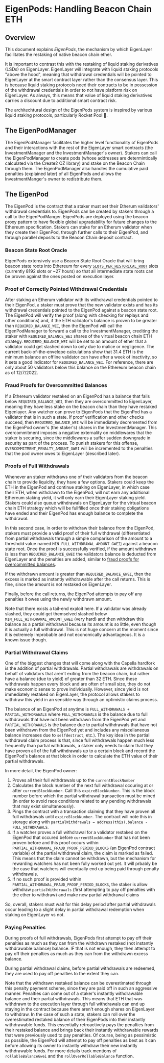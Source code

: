 
# EigenPods: Handling Beacon Chain ETH

## Overview

This document explains *EigenPods*, the mechanism by which EigenLayer facilitates the restaking of native beacon chain ether.

It is important to contrast this with the restaking of liquid staking derivatives (LSDs) on EigenLayer. EigenLayer will integrate with liquid staking protocols "above the hood", meaning that withdrawal credentials will be pointed to EigenLayer at the smart contract layer rather than the consensus layer. This is because liquid staking protocols need their contracts to be in possession of the withdrawal credentials in order to not have platform risk on EigenLayer. As always, this means that value of liquid staking derivatives carries a discount due to additional smart contract risk.

The architechtural design of the EigenPods system is inspired by various liquid staking protocols, particularly Rocket Pool 🚀.

## The EigenPodManager

The EigenPodManager facilitates the higher level functionality of EigenPods and their interactions with the rest of the EigenLayer smart contracts (the InvestmentManager and the InvestmentManager's owner). Stakers can call the EigenPodManager to create pods (whose addresses are determintically calculated via the Create2 OZ library) and stake on the Beacon Chain through them. The EigenPodManager also handles the cumulative paid penalties (explained later) of all EigenPods and allows the InvestmentManger's owner to redistribute them. 

## The EigenPod

The EigenPod is the contract that a staker must set their Etherum validators' withdrawal credentials to. EigenPods can be created by stakers through a call to the EigenPodManger. EigenPods are deployed using the beacon proxy pattern to have flexible global upgradability for future changes to the Ethereum specification. Stakers can stake for an Etherum validator when they create their EigenPod, through further calls to their EigenPod, and through parallel deposits to the Beacon Chain deposit contract.

### Beacon State Root Oracle

EigenPods extensively use a Beacon State Root Oracle that will bring beacon state roots into Ethereum for every [`SLOTS_PER_HISTORICAL_ROOT`](https://github.com/ethereum/consensus-specs/blob/dev/specs/phase0/beacon-chain.md#time-parameters) slots (currently 8192 slots or ~27 hours) so that all intermediate state roots can be proven against the ones posted on execution layer.

### Proof of Correctly Pointed Withdrawal Credentials

After staking an Etherum validator with its withdrawal credentials pointed to their EigenPod, a staker must prove that the new validator exists and has its withdrawal credentials pointed to the EigenPod against a beacon state root. The EigenPod will verify the proof (along with checking for replays and other conditions) and, if the ETH validator's balance is proven to be greater than `REQUIRED_BALANCE_WEI`, then the EigenPod will call the EigenPodManager to forward a call to the InvestmentManager, crediting the staker with `REQUIRED_BALANCE_WEI` shares of the virtual beacon chain ETH strategy. `REQUIRED_BALANCE_WEI` will be set to an amount of ether that a validator could get slashed down to only due to malice or negligence. The current back-of-the-envelope calculations show that 31.4 ETH is the minimum balance an offline validator can have after a week of inactivity, so it sets a good indicator for `REQUIRED_BALANCE_WEI`. For reference, there are only about 50 validators below this balance on the Ethereum beacon chain as of 12/7/2022.

### Fraud Proofs for Overcommitted Balances

If a Ethereum validator restaked on an EigenPod has a balance that falls below `REQUIRED_BALANCE_WEI`, then they are overcommitted to EigenLayer, meaning they have less stake on the beacon chain than they have restaked Eigenlayer. Any watcher can prove to EigenPods that the EigenPod has a validator that is in such a state. If proof verification and other checks succeed, then `REQUIRED_BALANCE_WEI` will be immediately decremented from the EigenPod owner's (the staker's) shares in the InvestmentManager. This overcommitment imposes a negative externality on middlewares that the staker is securing, since the middlewares a suffer sudden downgrade in security as part of the process. To punish stakers for this offense, `OVERCOMMITMENT_PENALTY_AMOUNT_GWEI` will be incremented to the penalties that the pod owner owes to EigenLayer (described later).

### Proofs of Full Withdrawals

Whenever an staker withdraws one of their validators from the beacon chain to provide liquidity, they have a few options. Stakers could keep the ETH in the EigenPod and continue staking on EigenLayer, in which case their ETH, when withdrawn to the EigenPod, will not earn any additional Ethereum staking yield, it will only earn their EigenLayer staking yield. Stakers could also queue withdrawals on EigenLayer for the virtual beacon chain ETH strategy which will be fullfilled once their staking obligations have ended and their EigenPod has enough balance to complete the withdrawal.

In this second case, in order to withdraw their balance from the EigenPod, stakers must provide a valid proof of their full withdrawal (differentiated from partial withdrawals through a simple comparison of the amount to a threshold value named `MIN_FULL_WITHDRAWAL_AMOUNT_GWEI`) against a beacon state root. Once the proof is successfully verified, if the amount withdrawn is less than `REQUIRED_BALANCE_GWEI` the validators balance is deducted from EigenLayer and the penalties are added, similar to [fraud proofs for overcommitted balances](https://github.com/Layr-Labs/eignlayr-contracts/edit/update-eigenpod-withdrawals/docs/EigenPods.md#fraud-proofs-for-overcommitted-balances). 

If the withdrawn amount is greater than `REQUIRED_BALANCE_GWEI`, then the excess is marked as instantly withdrawable after the call returns. This is fine, since the amount is not restaked on EigenLayer.

Finally, before the call returns, the EigenPod attempts to pay off any penalties it owes using the newly withdrawn amount.

Note that there exists a tail-end exploit here. If a validator was already slashed, they could get themselved slashed below `MIN_FULL_WITHDRAWAL_AMOUNT_GWEI` (very hard) and then withdraw this balance as a partial withdrawal because its amount is so little, even though it is actually a full withdrawal. This is not huge concern at the moment since it is extremely improbable and not economically advantageous. It is a known issue though.

### Partial Withdrawal Claims

One of the biggest changes that will come along with the Capella hardfork is the addition of partial withdrawals. Partial withdrawals are withdrawals on behalf of validators that aren't exiting from the beacon chain, but rather have a balance (due to yield) of greater than 32 ETH. Since these withdrawals happen every block and are often of small size, they do not make economic sense to prove individually. However, since yield is not immediately restaked on EigenLayer, the protocol allows stakers to withdraw this yield in an sensible way through an optimistic claims process. 

The balance of an EigenPod at anytime is `FULL_WITHDRAWALS + PARTIAL_WITHDRAWALS` where `FULL_WITHDRAWALS` is the balance due to full withdrawals that have not been withdrawn from the EigenPod yet and `PARTIAL_WITHDRAWALS`  is the balance due to partial withdrawals that have not been withdrawn from the EigenPod yet and includes any miscellaneous balance increases due to `selfdestruct`, etc.). The key idea in the partial withdrawal claim process is that, since full withdrawals happen much less frequently than partial withdrawals, a staker only needs to claim that they have proven all of the full withdrawals up to a certain block and record the EigenPod's balance at that block in order to calculate the ETH value of their partial withdrawals. 

In more detail, the EigenPod owner:
1. Proves all their full withdrawals up to the `currentBlockNumber`
2. Calculates the block number of the next full withdrawal occuring at or after `currentBlockNumber`. Call this `expireBlockNumber`.  This is the block number before which the partial withdrawal transaction must be mined (in order to avoid race conditions related to any pending withdrawals that may exist simultaneously).
3. Pings the contract with a transaction claiming that they have proven all full withdrawals until `expireBlockNumber`. The contract will note this in storage along with `partialWithdrawals = address(this).balance - FULL_WITHDRAWALS`.
4. If a watcher proves a full withdrawal for a validator restaked on the EigenPod that occured before `currentBlockNumber` that has not been proven before and this proof occurs within `PARTIAL_WITHDRAWAL_FRAUD_PROOF_PERIOD_BLOCKS` (an EigenPod contract variable) of the partial withdrawal claim, the claim is marked as failed. This means that the claim cannot be withdrawn, but the mechanism for rewarding watchers has not been fully worked out yet. It will prbably be the case that watchers will eventually end up being paid through penalty withdrawals.
5. If no such proof is provided within `PARTIAL_WITHDRAWAL_FRAUD_PROOF_PERIOD_BLOCKS`, the staker is allow withdraw `partialWithdrawals` (first attempting to pay off penalties with the ether to withdraw) and make new partial withdrawal claims

So, overall, stakers must wait for this delay period after partial withdrawals occur leading to a slight delay in partial withdrawal redemption when staking on EigenLayer vs not.

### Paying Penalties

During proofs of full withdrawals, EigenPods first attempt to pay off their penalties as much as they can from the withdrawn restaked (not instantly withdrawable balance) balance. IF that is not enough, they then attempt to pay off their penalties as much as they can from the withdrawn excess balance.

During partial withdrawal claims, before partial withdrawals are redeemed, they are used to pay off penalties to the extent they can.

Note that the withdrawn restaked balance can be overestimated through this penalty payment scheme, since they are paid off in such an aggressive manner. Penalties can come out of a staker's instantly withdrawable balance and their partial withdrawals. This means that ETH that was withdrawn to the execution layer through full withdrawals can end up staying in the contract because there aren't enough shares on EigenLayer to withdraw. In the case of such a state, stakers can roll over the overestimated restaked balance of their EigenPods into their instantly withdrawable funds. This essentially retroactively pays the penalties from their restaked balance and brings back their instantly withdrawable rewards that were previously used to pay penalties. Of course, being as pessimistic as possible, the EigenPod will attempt to pay off penalties as best as it can before allowing its owner to instantly withdraw their new instantly withdrawable funds. For more details track mentions of `rollableBalanceGwei` and the `rollOverRollableBalance` function.
